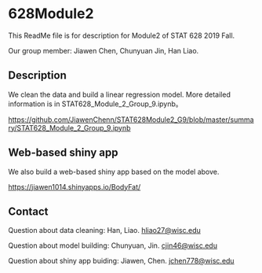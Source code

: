 # 628Module2
This ReadMe file is for description for Module2 of STAT 628 2019 Fall.

Our group member: Jiawen Chen, Chunyuan Jin, Han Liao.

## Description
We clean the data and build a linear regression model. More detailed information is in STAT628_Module_2_Group_9.ipynb。

https://github.com/JiawenChenn/STAT628Module2_G9/blob/master/summary/STAT628_Module_2_Group_9.ipynb

## Web-based shiny app
We also build a web-based shiny app based on the model above.

https://jiawen1014.shinyapps.io/BodyFat/

## Contact
Question about data cleaning: Han, Liao. hliao27@wisc.edu

Question about model building: Chunyuan, Jin. cjin46@wisc.edu

Question about shiny app buiding: Jiawen, Chen. jchen778@wisc.edu
